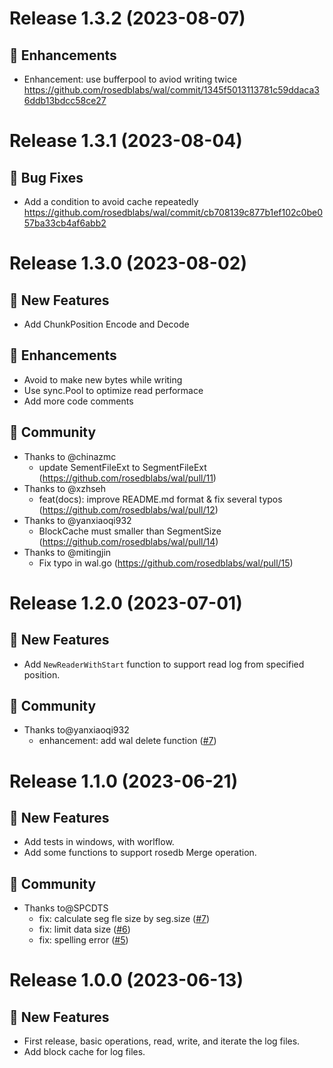 # Release 1.3.2 (2023-08-07)

## 🎄 Enhancements
* Enhancement: use bufferpool to aviod writing twice https://github.com/rosedblabs/wal/commit/1345f5013113781c59ddaca36ddb13bdcc58ce27

# Release 1.3.1 (2023-08-04)

## 🐞 Bug Fixes
* Add a condition to avoid cache repeatedly https://github.com/rosedblabs/wal/commit/cb708139c877b1ef102c0be057ba33cb4af6abb2

# Release 1.3.0 (2023-08-02)

## 🚀 New Features
* Add ChunkPosition Encode and Decode

## 🎄 Enhancements
* Avoid to make new bytes while writing
* Use sync.Pool to optimize read performace
* Add more code comments

## 🎠 Community
* Thanks to @chinazmc 
  * update SementFileExt to SegmentFileExt (https://github.com/rosedblabs/wal/pull/11)
* Thanks to @xzhseh 
  * feat(docs): improve README.md format & fix several typos (https://github.com/rosedblabs/wal/pull/12)
* Thanks to @yanxiaoqi932 
  * BlockCache must smaller than SegmentSize (https://github.com/rosedblabs/wal/pull/14)
* Thanks to @mitingjin 
  * Fix typo in wal.go (https://github.com/rosedblabs/wal/pull/15)

# Release 1.2.0 (2023-07-01)

## 🚀 New Features
* Add `NewReaderWithStart` function to support read log from specified position.

## 🎠 Community
* Thanks to@yanxiaoqi932
  * enhancement: add wal delete function ([#7](https://github.com/rosedblabs/wal/pull/9))

# Release 1.1.0 (2023-06-21)

## 🚀 New Features
* Add tests in windows, with worlflow.
* Add some functions to support rosedb Merge operation.

## 🎠 Community
* Thanks to@SPCDTS
  * fix: calculate seg fle size by seg.size ([#7](https://github.com/rosedblabs/wal/pull/7))
  * fix: limit data size ([#6](https://github.com/rosedblabs/wal/pull/6))
  * fix: spelling error ([#5](https://github.com/rosedblabs/wal/pull/5))

# Release 1.0.0 (2023-06-13)

## 🚀 New Features
* First release, basic operations, read, write, and iterate the log files.
* Add block cache for log files.
